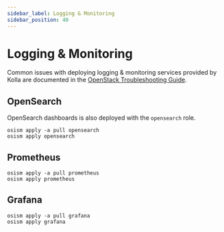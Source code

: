 ```yaml
---
sidebar_label: Logging & Monitoring
sidebar_position: 40
---
```


# Logging & Monitoring

Common issues with deploying logging & monitoring services provided by Kolla
are documented in the [OpenStack Troubleshooting Guide](../../troubleshooting-guides/openstack).

## OpenSearch

OpenSearch dashboards is also deployed with the `opensearch` role.

```
osism apply -a pull opensearch
osism apply opensearch
```

## Prometheus

```
osism apply -a pull prometheus
osism apply prometheus
```

## Grafana

```
osism apply -a pull grafana
osism apply grafana
```

